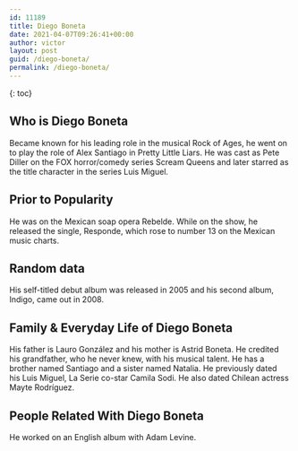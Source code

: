 ```yaml
---
id: 11189
title: Diego Boneta
date: 2021-04-07T09:26:41+00:00
author: victor
layout: post
guid: /diego-boneta/
permalink: /diego-boneta/
---
```



{: toc}


## Who is Diego Boneta



Became known for his leading role in the musical Rock of Ages, he went on to play the role of Alex Santiago in Pretty Little Liars. He was cast as Pete Diller on the FOX horror/comedy series Scream Queens and later starred as the title character in the series Luis Miguel. 

                
                
                
## Prior to Popularity



He was on the Mexican soap opera Rebelde. While on the show, he released the single, Responde, which rose to number 13 on the Mexican music charts. 

                
                
                
## Random data



His self-titled debut album was released in 2005 and his second album, Indigo, came out in 2008. 

                
                
                
## Family & Everyday Life of Diego Boneta



His father is Lauro González and his mother is Astrid Boneta. He credited his grandfather, who he never knew, with his musical talent. He has a brother named Santiago and a sister named Natalia. He previously dated his Luis Miguel, La Serie co-star Camila Sodi. He also dated Chilean actress Mayte Rodríguez.

                
                
                
## People Related With Diego Boneta



He worked on an English album with Adam Levine.

                
              
            
          
          
          